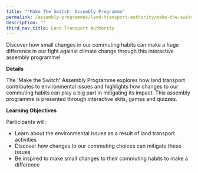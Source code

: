 ```yaml
---
title: "'Make The Switch' Assembly Programme"
permalink: /assembly-programmes/land-transport-authority/make-the-switch/
description: ""
third_nav_title: Land Transport Authority
---
```

Discover how small changes in our commuting habits can make a huge difference in our fight against climate change through this interactive assembly programme!

**Details**

The 'Make the Switch' Assembly Programme explores how land transport contributes to environmental issues and highlights how changes to our commuting habits can play a big part in mitigating its impact. This assembly programme is presented through interactive skits, games and quizzes.

**Learning Objectives**

Participants will:
* Learn about the environmental issues as a result of land transport activities
* Discover how changes to our commuting choices can mitigate these issues
* Be inspired to make small changes to their commuting habits to make a difference